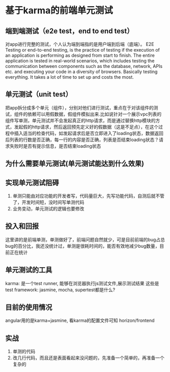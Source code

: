 # 基于karma的前端单元测试

## 端到端测试（e2e test，end to end test）
对app进行完整的测试，个人认为端到端指的是用户端到后端（底端）。
E2E Testing or end-to-end testing, is the practice of testing if the execution of an application is performing as designed from start to finish. The entire application is tested in real-world scenarios, which includes testing the communication between components such as the database, network, APIs etc. and executing your code in a diversity of browsers. Basically testing everything. It takes a lot of time to set up and costs the most.

## 单元测试（unit test）
把app拆分成多个单元（组件），分别对他们进行测试，重点在于对该组件的测试，组件的依赖可以用假数据，假组件模拟出来.比如说针对一个展示vpc列表的组件写单测，单元测试并不会发起真正的http请求，而是通过替换http模块的方式，发起假的http请求，然后返回预先定义好的假数据（这是不足点），在这个过程中插入适当的检查代码，如发起请求后是否立即进入了loading状态，数据返回后列表的行数是否正确，每一行的内容是否正确，列表是否结束loading状态？请求失败时是否有提示信息，是否结束loading状态

## 为什么需要单元测试(单元测试能达到什么效果)

## 实现单元测试阻碍
1. 单测只能由对应功能的开发者写，代码量巨大，先写功能代码，自测后就不管了，开发时间短，没时间写单测代码
1. 业务变动，单元测试的逻辑也要修改

## 投入和回报
这里讲的是前端单测，单测做好了，前端问题自然就少，可是目前前端的bug占总bug的百分比，我还没统计过，单测是很耗时间的，能否有效地减少bug数量，目前正在统计

## 单元测试的工具
karma: 是一个test runner, 能够在浏览器执行js测试文件,展示测试结果
这些是test framework: jasmine, mocha, supertest都是什么?

## 目前的使用情况
angular用的是karma+jasmine, 看karma的配置文件可知
horizon/frontend

## 实战
1. 单测的代码
1. 改几行代码，而且还是表面看起来没问题的，先准备一个简单的，再准备一个复杂的